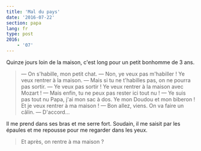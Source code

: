 ```yaml
---
title: 'Mal du pays'
date: '2016-07-22'
section: papa
lang: fr
type: post
2016:
    - '07'
---
```


Quinze jours loin de la maison, c'est long pour un petit bonhomme de 3 ans.

<!-- more -->

> — On s'habille, mon petit chat.
> — Non, ye veux pas m'habiller ! Ye veux rentrer à la maison.
> — Mais si tu ne t'habilles pas, on ne pourra pas sortir.
> — Ye veux pas sortir ! Ye veux rentrer à la maison avec Mozart !
> — Mais enfin, tu ne peux pas rester ici tout nu !
> — Ye suis pas tout nu Papa, j'ai mon sac à dos. Ye mon Doudou et mon biberon ! Et je veux rentrer à ma maison !
> — Bon allez, viens. On va faire un câlin.
> — D'accord…

Il me prend dans ses bras et me serre fort. Soudain, il me saisit par les épaules et me repousse pour me regarder dans les yeux.

> Et après, on rentre à ma maison ?
